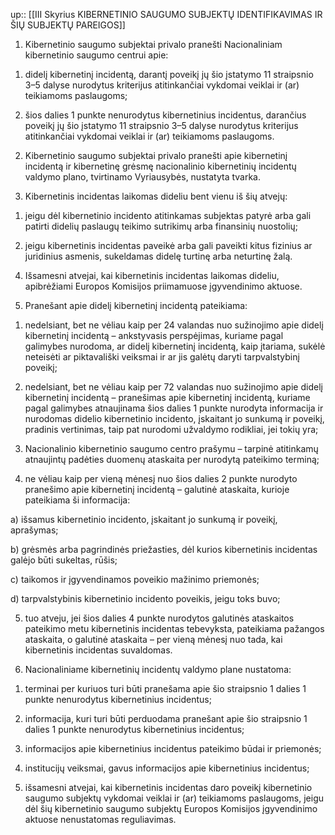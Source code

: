 up:: [[III Skyrius KIBERNETINIO SAUGUMO SUBJEKTŲ IDENTIFIKAVIMAS IR ŠIŲ SUBJEKTŲ PAREIGOS]]

1. Kibernetinio saugumo subjektai privalo pranešti Nacionaliniam kibernetinio saugumo centrui apie:

1) didelį kibernetinį incidentą, darantį poveikį jų šio įstatymo 11 straipsnio 3–5 dalyse nurodytus kriterijus atitinkančiai vykdomai veiklai ir (ar) teikiamoms paslaugoms;

2) šios dalies 1 punkte nenurodytus kibernetinius incidentus, darančius poveikį jų šio įstatymo 11 straipsnio 3–5 dalyse nurodytus kriterijus atitinkančiai vykdomai veiklai ir (ar) teikiamoms paslaugoms.

2. Kibernetinio saugumo subjektai privalo pranešti apie kibernetinį incidentą ir kibernetinę grėsmę nacionalinio kibernetinių incidentų valdymo plano, tvirtinamo Vyriausybės, nustatyta tvarka.

3. Kibernetinis incidentas laikomas dideliu bent vienu iš šių atvejų:

1) jeigu dėl kibernetinio incidento atitinkamas subjektas patyrė arba gali patirti didelių paslaugų teikimo sutrikimų arba finansinių nuostolių;

2) jeigu kibernetinis incidentas paveikė arba gali paveikti kitus fizinius ar juridinius asmenis, sukeldamas didelę turtinę arba neturtinę žalą.

4. Išsamesni atvejai, kai kibernetinis incidentas laikomas dideliu, apibrėžiami Europos Komisijos priimamuose įgyvendinimo aktuose.

5. Pranešant apie didelį kibernetinį incidentą pateikiama:

1) nedelsiant, bet ne vėliau kaip per 24 valandas nuo sužinojimo apie didelį kibernetinį incidentą – ankstyvasis perspėjimas, kuriame pagal galimybes nurodoma, ar didelį kibernetinį incidentą, kaip įtariama, sukėlė neteisėti ar piktavališki veiksmai ir ar jis galėtų daryti tarpvalstybinį poveikį;

2) nedelsiant, bet ne vėliau kaip per 72 valandas nuo sužinojimo apie didelį kibernetinį incidentą – pranešimas apie kibernetinį incidentą, kuriame pagal galimybes atnaujinama šios dalies 1 punkte nurodyta informacija ir nurodomas didelio kibernetinio incidento, įskaitant jo sunkumą ir poveikį, pradinis vertinimas, taip pat nurodomi užvaldymo rodikliai, jei tokių yra;

3) Nacionalinio kibernetinio saugumo centro prašymu – tarpinė atitinkamų atnaujintų padėties duomenų ataskaita per nurodytą pateikimo terminą;

4) ne vėliau kaip per vieną mėnesį nuo šios dalies 2 punkte nurodyto pranešimo apie kibernetinį incidentą – galutinė ataskaita, kurioje pateikiama ši informacija:

a) išsamus kibernetinio incidento, įskaitant jo sunkumą ir poveikį, aprašymas;

b) grėsmės arba pagrindinės priežasties, dėl kurios kibernetinis incidentas galėjo būti sukeltas, rūšis;

c) taikomos ir įgyvendinamos poveikio mažinimo priemonės;

d) tarpvalstybinis kibernetinio incidento poveikis, jeigu toks buvo;

5) tuo atveju, jei šios dalies 4 punkte nurodytos galutinės ataskaitos pateikimo metu kibernetinis incidentas tebevyksta, pateikiama pažangos ataskaita, o galutinė ataskaita – per vieną mėnesį nuo tada, kai kibernetinis incidentas suvaldomas.

6. Nacionaliniame kibernetinių incidentų valdymo plane nustatoma:

1) terminai per kuriuos turi būti pranešama apie šio straipsnio 1 dalies 1 punkte nenurodytus kibernetinius incidentus;

2) informacija, kuri turi būti perduodama pranešant apie šio straipsnio 1 dalies 1 punkte nenurodytus kibernetinius incidentus;

3) informacijos apie kibernetinius incidentus pateikimo būdai ir priemonės;

4) institucijų veiksmai, gavus informacijos apie kibernetinius incidentus;

5) išsamesni atvejai, kai kibernetinis incidentas daro poveikį kibernetinio saugumo subjektų vykdomai veiklai ir (ar) teikiamoms paslaugoms, jeigu dėl šių kibernetinio saugumo subjektų Europos Komisijos įgyvendinimo aktuose nenustatomas reguliavimas.